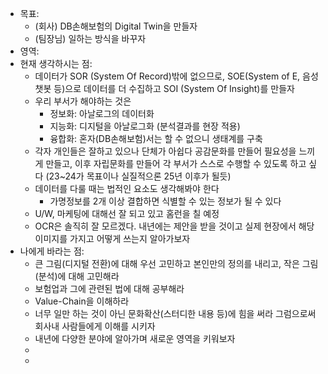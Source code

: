 - 목표:
	- (회사) DB손해보험의 Digital Twin을 만들자
	- (팀장님) 일하는 방식을 바꾸자
- 영역:
- 현재 생각하시는 점:
	- 데이터가 SOR (System Of Record)밖에 없으므로, SOE(System of E, 음성 챗봇 등)으로 데이터를 더 수집하고 SOI (System Of Insight)를 만들자
	- 우리 부서가 해야하는 것은
		- 정보화: 아날로그의 데이터화
		- 지능화: 디지털을 아날로그화 (분석결과를 현장 적용)
		- 융합화: 혼자(DB손해보험)서는 할 수 없으니 생태계를 구축
	- 각자 개인들은 잘하고 있으나 단체가 아쉽다 공감문화를 만들어 필요성을 느끼게 만들고, 이후 자립문화를 만들어 각 부서가 스스로 수행할 수 있도록 하고 싶다 (23~24가 목표이나 실질적으론 25년 이후가 될듯)
	- 데이터를 다룰 때는 법적인 요소도 생각해봐야 한다
		- 가명정보를 2개 이상 결합하면 식별할 수 있는 정보가 될 수 있다
	- U/W, 마케팅에 대해선 잘 되고 있고 홈런을 칠 예정
	- OCR은 솔직히 잘 모르겠다. 내년에는 제안을 받을 것이고 실제 현장에서 해당 이미지를 가지고 어떻게 쓰는지 알아가보자
- 나에게 바라는 점:
	- 큰 그림(디지털 전환)에 대해 우선 고민하고 본인만의 정의를 내리고, 
	  작은 그림(분석)에 대해 고민해라
	- 보험업과 그에 관련된 법에 대해 공부해라
	- Value-Chain을 이해하라
	- 너무 일만 하는 것이 아닌 문화확산(스터디한 내용 등)에 힘을 써라 그럼으로써 회사내 사람들에게 이해를 시키자
	- 내년에 다양한 분야에 알아가며 새로운 영역을 키워보자
	-
	-